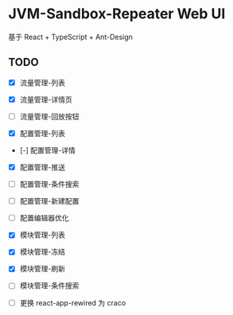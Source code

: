 # JVM-Sandbox-Repeater Web UI

基于 React + TypeScript + Ant-Design

## TODO

- [x] 流量管理-列表
- [x] 流量管理-详情页
- [ ] 流量管理-回放按钮

- [x] 配置管理-列表
- [-] 配置管理-详情
- [x] 配置管理-推送
- [ ] 配置管理-条件搜索
- [ ] 配置管理-新建配置
- [ ] 配置编辑器优化

- [x] 模块管理-列表
- [x] 模块管理-冻结
- [x] 模块管理-刷新
- [ ] 模块管理-条件搜索

- [ ] 更换 react-app-rewired 为 craco
